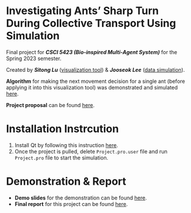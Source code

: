 # Investigating Ants’ Sharp Turn During Collective Transport Using Simulation
Final project for ***CSCI 5423 (Bio-inspired Multi-Agent System)*** for the Spring 2023 semester.

Created by ***Sitong Lu*** ([visualization tool](https://github.com/akitomoya616/CSCI-5423-Project/tree/main/Project)) & ***Jooseok Lee*** ([data simulation](https://github.com/akitomoya616/CSCI-5423-Project/blob/main/Rule%20formulation.ipynb)).

**Algorithm** for making the next movement decision for a single ant (before applying it into this visualization tool) was demonstrated and simulated [here](https://github.com/akitomoya616/CSCI-5423-Project/blob/main/Rule%20formulation.ipynb).

**Project proposal** can be found [here](https://github.com/akitomoya616/CSCI-5423-Project/blob/main/Proposal.pdf).

# Installation Instrcution
1. Install Qt by following this instruction [here](https://web.stanford.edu/dept/cs_edu/resources/qt/install-windows).
2. Once the project is pulled, delete `Project.pro.user` file and run `Project.pro` file to start the simulation.

# Demonstration & Report
 - **Demo slides** for the demonstration can be found [here](https://github.com/akitomoya616/CSCI-5423-Project/blob/main/CSCI%205423%20Project%20Presentation.pptx).
 - **Final report** for this project can be found [here](https://github.com/akitomoya616/CSCI-5423-Project/blob/main/Project%20Final%20Report.pdf).
